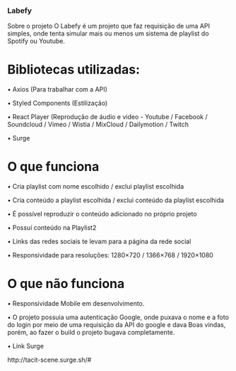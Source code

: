 ### Labefy

Sobre o projeto
O Labefy é um projeto que faz requisição de uma API simples, onde tenta simular mais ou menos um sistema de playlist do Spotify ou Youtube.

<h1>Bibliotecas utilizadas:</h1>

<p>• Axios (Para trabalhar com a API)</p>
<p>• Styled Components (Estilização)</p>
<p>• React Player (Reprodução de áudio e video - Youtube / Facebook / Soundcloud / Vimeo / Wistia / MixCloud / Dailymotion /
Twitch</p>
<p>• Surge</p>

<h1>O que funciona</h1>

<p>• Cria playlist com nome escolhido / exclui playlist escolhida</p>
<p>• Cria conteúdo a playlist escolhida / exclui conteúdo da playlist escolhida</p>
<p>• É possível reproduzir o conteúdo adicionado no próprio projeto</p>
<p>• Possuí conteúdo na Playlist2</p>
<p>• Links das redes sociais te levam para a página da rede social</p>
<p>• Responsividade para resoluções: 1280×720 / 1366×768 / 1920×1080</p>

<h1>O que não funciona</h1>

<p>• Responsividade Mobile em desenvolvimento.</p>
<p>• O projeto possuia uma autenticação Google, onde puxava o nome e a foto do login por meio de uma requisição da API do google e dava Boas vindas, porém, ao fazer o build o projeto bugava completamente.</p>
<p>• Link Surge</p>
<p>http://tacit-scene.surge.sh/#</p>
